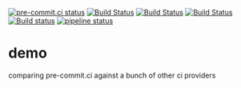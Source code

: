[![pre-commit.ci status](https://results.pre-commit.ci/badge/github/pre-commit-ci-demo/demo/master.svg)](https://results.pre-commit.ci/latest/github/pre-commit-ci-demo/demo/master)
[![Build Status](https://github.com/pre-commit-ci-demo/demo/workflows/pre-commit/badge.svg)](https://github.com/pre-commit-ci-demo/demo/actions)
[![Build Status](https://travis-ci.com/pre-commit-ci-demo/demo.svg?branch=master)](https://travis-ci.com/pre-commit-ci-demo/demo)
[![Build Status](https://dev.azure.com/precommitci/pre-commit-ci-demo/_apis/build/status/pre-commit-ci-demo.demo?branchName=master)](https://dev.azure.com/precommitci/pre-commit-ci-demo/_build/latest?definitionId=2&branchName=master)
[![Build status](https://ci.appveyor.com/api/projects/status/109wuvh6tmcys06u/branch/master?svg=true)](https://ci.appveyor.com/project/pre-commit-ci-bot/demo/branch/master)
[![pipeline status](https://gitlab.com/pre-commit-ci-bot/demo/badges/master/pipeline.svg)](https://gitlab.com/pre-commit-ci-bot/demo/-/commits/master)

demo
====

comparing pre-commit.ci against a bunch of other ci providers
